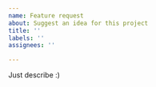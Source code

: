 ```yaml
---
name: Feature request
about: Suggest an idea for this project
title: ''
labels: ''
assignees: ''

---
```


Just describe :)
